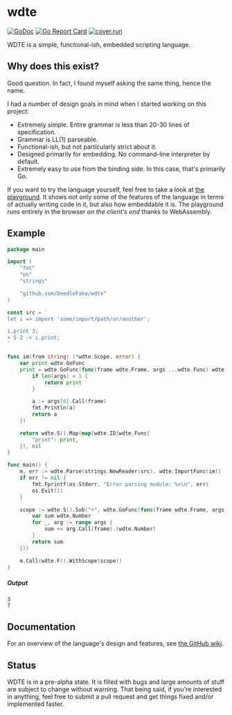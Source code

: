 wdte
====

[![GoDoc](https://godoc.org/github.com/DeedleFake/wdte?status.svg)](https://godoc.org/github.com/DeedleFake/wdte)
[![Go Report Card](https://goreportcard.com/badge/github.com/DeedleFake/wdte)](https://goreportcard.com/report/github.com/DeedleFake/wdte)
[![cover.run](https://cover.run/go/github.com/DeedleFake/wdte.svg?style=flat&tag=golang-1.10)](https://cover.run/go?tag=golang-1.10&repo=github.com/DeedleFake/wdte)

WDTE is a simple, functional-ish, embedded scripting language.

Why does this exist?
--------------------

Good question. In fact, I found myself asking the same thing, hence the name.

I had a number of design goals in mind when I started working on this project:

* Extremely simple. Entire grammar is less than 20-30 lines of specification.
* Grammar is LL(1) parseable.
* Functional-ish, but not particularly strict about it.
* Designed primarily for embedding. No command-line interpreter by default.
* Extremely easy to use from the binding side. In this case, that's primarily Go.

If you want to try the language yourself, feel free to take a look at [the playground][playground]. It shows not only some of the features of the language in terms of actually writing code in it, but also how embeddable it is. The playground runs entirely in the browser *on the client's end* thanks to WebAssembly.

Example
-------

```go
package main

import (
	"fmt"
	"os"
	"strings"

	"github.com/DeedleFake/wdte"
)

const src = `
let i => import 'some/import/path/or/another';

i.print 3;
+ 5 2 -> i.print;
`

func im(from string) (*wdte.Scope, error) {
	var print wdte.GoFunc
	print = wdte.GoFunc(func(frame wdte.Frame, args ...wdte.Func) wdte.Func {
		if len(args) < 1 {
			return print
		}

		a := args[0].Call(frame)
		fmt.Println(a)
		return a
	})

	return wdte.S().Map(map[wdte.ID]wdte.Func{
		"print": print,
	}), nil
}

func main() {
	m, err := wdte.Parse(strings.NewReader(src), wdte.ImportFunc(im))
	if err != nil {
		fmt.Fprintf(os.Stderr, "Error parsing module: %v\n", err)
		os.Exit(1)
	}

	scope := wdte.S().Sub("+", wdte.GoFunc(func(frame wdte.Frame, args ...wdte.Func) wdte.Func {
		var sum wdte.Number
		for _, arg := range args {
			sum += arg.Call(frame).(wdte.Number)
		}
		return sum
	}))

	m.Call(wdte.F().WithScope(scope))
}
```

##### Output

```
3
7
```

Documentation
-------------

For an overview of the language's design and features, see [the GitHub wiki][wiki].

Status
------

WDTE is in a pre-alpha state. It is filled with bugs and large amounts of stuff are subject to change without warning. That being said, if you're interested in anything, feel free to submit a pull request and get things fixed and/or implemented faster.

[playground]: https://deedlefake.github.io/wdte
[wiki]: https://github.com/DeedleFake/wdte/wiki
